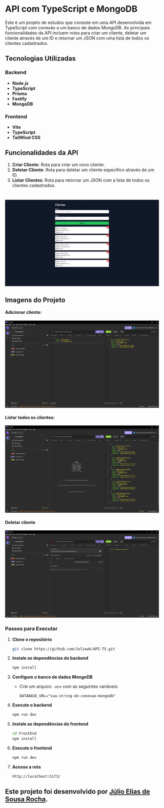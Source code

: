 # API com TypeScript e MongoDB

Este é um projeto de estudos que consiste em uma API desenvolvida em TypeScript com conexão a um banco de dados MongoDB. As principais funcionalidades da API incluem rotas para criar um cliente, deletar um cliente através de um ID e retornar um JSON com uma lista de todos os clientes cadastrados.

## Tecnologias Utilizadas

### Backend

- **Node.js**
- **TypeScript**
- **Prisma**
- **Fastify**
- **MongoDB**

### Frontend

- **Vite**
- **TypeScript**
- **TailWind CSS**

## Funcionalidades da API

1. **Criar Cliente**: Rota para criar um novo cliente.
2. **Deletar Cliente**: Rota para deletar um cliente específico através de um ID.
3. **Listar Clientes**: Rota para retornar um JSON com a lista de todos os clientes cadastrados.

#

![iamgem](./images/Captura%20de%20tela%202024-06-09%20121904.png)

## Imagens do Projeto

#### Adicionar cliente:
![Rota POST](./images/Captura%20de%20tela%202024-06-09%20115434.png)
#### Listar todos os clientes:
![Rota GET](./images/Captura%20de%20tela%202024-06-09%20115505.png)
#### Deletar cliente
![Rota DELETE](./images/Captura%20de%20tela%202024-06-09%20115532.png)

### Passos para Executar

1. **Clone o repositório**
    ```bash
    git clone https://github.com/Juliowk/API-TS.git
    ```

2. **Instale as dependências do backend**
    ```bash
    npm install
    ```

3. **Configure o banco de dados MongoDB**
    - Crie um arquivo `.env` com as seguintes variáveis:
      ```
      DATABASE_URL="sua-string-de-conexao-mongodb"
      ```

4. **Execute o backend**
    ```bash
    npm run dev
    ```

5. **Instale as dependências do frontend**
    ```bash
    cd FrontEnd
    npm install
    ```

6. **Execute o frontend**
    ```bash
    npm run dev
    ```

7. **Acesse a rota**
    ```bash
    http://localhost:5173/
    ```

## Este projeto foi desenvolvido por [Júlio Elias de Sousa Rocha](https://github.com/Juliowk).
